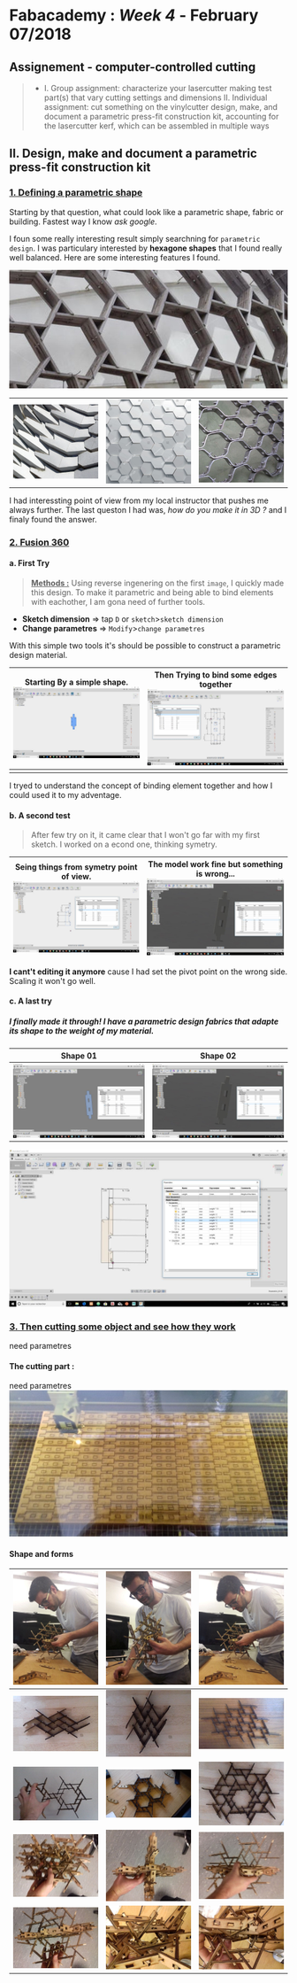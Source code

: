 # Fabacademy : *Week 4* - **February 07/2018**



## Assignement - computer-controlled cutting

> * I. Group assignment:
      characterize your lasercutter
      making test part(s) that vary cutting settings and dimensions
   II. Individual assignment:
      cut something on the vinylcutter
      design, make, and document a parametric press-fit construction kit,
         accounting for the lasercutter kerf,
         which can be assembled in multiple ways

## II. Design, make and document a parametric press-fit construction kit

### <u>1. Defining a parametric shape</u>

Starting by that question, what could look like a parametric shape, fabric or building. Fastest way I know *ask google*.

I foun some really interesting result simply searchning for `parametric design`. I was particulary interested by  **hexagone shapes** that I found really well balanced. Here are some interesting features I found.

![ref01](assets\img\Week4\ref_parametric0.jpg)

|  |  |  |
| --- | --- | --- |
| ![ref01](assets\img\Week4\ref_parametric3.jpg) | ![ref02](assets\img\Week4\ref_parametric1.jpg)| ![](assets\img\Week4\ref_parametric2.jpg)|

I had interessting point of view from my local instructor that pushes me always further. The last queston I had was, *how do you make it in 3D ?* and I finaly found the answer.

### <u>2. Fusion 360</u>

#### a. First Try

> <u>**Methods :**</u> Using reverse ingenering on the first `image`, I quickly made this design. To make it parametric and being able to bind elements with eachother, I am gona need of further tools.
* **Sketch dimension** => tap `D` or `sketch`>`sketch dimension`
* **Change parametres** => `Modify`>`change parametres`

With this simple two tools it's should be possible to construct a parametric design material.

| Starting By a simple shape. ![starting](assets\img\Week4\fusion360_00.jpg) | Then Trying to bind some edges together ![starting](assets\img\Week4\fusion360_01.jpg) |
| --- | --- |
|  |  |


I tryed to understand the concept of binding element together and how I could used it to my adventage.

#### b. A second test

> After few try on it, it came clear that I won't go far with my first sketch. I worked on a econd one, thinking symetry.

| Seing things from symetry point of view. ![starting](assets\img\Week4\fusion360_02.jpg) | The model work fine but something is wrong... ![starting](assets\img\Week4\fusion360_03.jpg) |
|--- | --- |

**I cant't editing it anymore** cause I had set the pivot point on the wrong side. Scaling it won't go well.

#### c. A last try

##### I finally made it through! I have a parametric design fabrics that adapte its shape to the weight of my material.
| Shape 01 | Shape 02 |
| --- | --- |
| ![starting](assets\img\Week4\fusion360_05.jpg) | ![starting](assets\img\Week4\fusion360_04.jpg) |
![fusion_6](assets\img\Week4\fusion360_06.jpg)

### <u>3. Then cutting some object and see how they work</u>

need parametres
![]()
#### The cutting part :
need parametres
![laser](assets/img/Week4/Parametric_wood_06.jpg)

#### Shape and forms

| ![test02](assets\img\Week4\Parametric_wood_14.jpg) | ![test03](assets\img\Week4\Parametric_wood_15.jpg) | ![test04](assets\img\Week4\Parametric_wood_13.jpg) |
| --- | --- | --- |
| ![test08](assets\img\Week4\Parametric_wood_05.jpg) | ![test09](assets\img\Week4\Parametric_wood_04.jpg) | ![test14](assets\img\Week4\Parametric_wood_16.jpg) |
| ![test05](assets\img\Week4\Parametric_wood_02.jpg) | ![test10](assets\img\Week4\Parametric_wood_01.jpg) | ![test06](assets\img\Week4\Parametric_wood_03.jpg) |
|![test07](assets\img\Week4\Parametric_wood_07.jpg) | ![test11](assets\img\Week4\Parametric_wood_08.jpg) | ![test12](assets\img\Week4\Parametric_wood_09.jpg) |
| ![test13](assets\img\Week4\Parametric_wood_10.jpg) | ![test14](assets\img\Week4\Parametric_wood_11.jpg) | ![test15](assets\img\Week4\Parametric_wood_12.jpg) |

